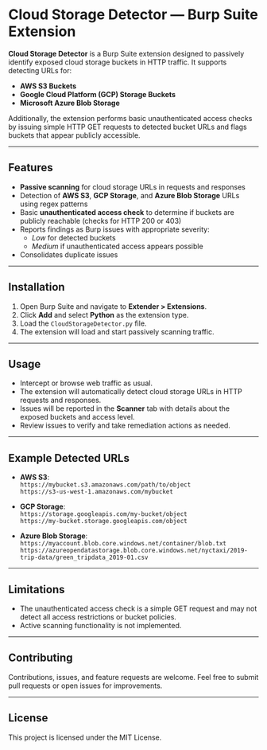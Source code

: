 # Cloud Storage Detector — Burp Suite Extension

**Cloud Storage Detector** is a Burp Suite extension designed to passively identify exposed cloud storage buckets in HTTP traffic. It supports detecting URLs for:

- **AWS S3 Buckets**
- **Google Cloud Platform (GCP) Storage Buckets**
- **Microsoft Azure Blob Storage**

Additionally, the extension performs basic unauthenticated access checks by issuing simple HTTP GET requests to detected bucket URLs and flags buckets that appear publicly accessible.

---

## Features

- **Passive scanning** for cloud storage URLs in requests and responses
- Detection of **AWS S3**, **GCP Storage**, and **Azure Blob Storage** URLs using regex patterns
- Basic **unauthenticated access check** to determine if buckets are publicly reachable (checks for HTTP 200 or 403)
- Reports findings as Burp issues with appropriate severity:
  - *Low* for detected buckets
  - *Medium* if unauthenticated access appears possible
- Consolidates duplicate issues

---

## Installation

1. Open Burp Suite and navigate to **Extender > Extensions**.
2. Click **Add** and select **Python** as the extension type.
3. Load the `CloudStorageDetector.py` file.
4. The extension will load and start passively scanning traffic.

---

## Usage

- Intercept or browse web traffic as usual.
- The extension will automatically detect cloud storage URLs in HTTP requests and responses.
- Issues will be reported in the **Scanner** tab with details about the exposed buckets and access level.
- Review issues to verify and take remediation actions as needed.

---

## Example Detected URLs

- **AWS S3**:  
  `https://mybucket.s3.amazonaws.com/path/to/object`  
  `https://s3-us-west-1.amazonaws.com/mybucket`

- **GCP Storage**:  
  `https://storage.googleapis.com/my-bucket/object`  
  `https://my-bucket.storage.googleapis.com/object`

- **Azure Blob Storage**:  
  `https://myaccount.blob.core.windows.net/container/blob.txt`  
  `https://azureopendatastorage.blob.core.windows.net/nyctaxi/2019-trip-data/green_tripdata_2019-01.csv`

---

## Limitations

- The unauthenticated access check is a simple GET request and may not detect all access restrictions or bucket policies.
- Active scanning functionality is not implemented.

---

## Contributing

Contributions, issues, and feature requests are welcome. Feel free to submit pull requests or open issues for improvements.

---

## License

This project is licensed under the MIT License.

